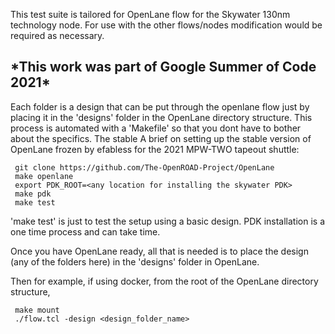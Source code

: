 This test suite is tailored for OpenLane flow for the Skywater 130nm technology node. For use with the other flows/nodes modification would be required as necessary.

<h2> *This work was part of Google Summer of Code 2021* </h2>

Each folder is a design that can be put through the openlane flow just by placing it in the 'designs' folder in the OpenLane directory structure. This process is automated with a 'Makefile' so that you dont have to bother about the specifics.
The stable
A brief on setting up the stable version of OpenLane frozen by efabless for the 2021 MPW-TWO tapeout shuttle:
```
 git clone https://github.com/The-OpenROAD-Project/OpenLane
 make openlane
 export PDK_ROOT=<any location for installing the skywater PDK>
 make pdk
 make test                   
```
'make test' is just to test the setup using a basic design. PDK installation is a one time process and can take time.

Once you have OpenLane ready, all that is needed is to place the design (any of the folders here) in the 'designs' folder in OpenLane.

Then for example, if using docker, from the root of the OpenLane directory structure,
```
 make mount
 ./flow.tcl -design <design_folder_name>
```
